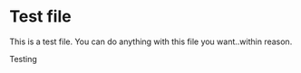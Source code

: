 # Test file
This is a test file. You can do anything with this file you want..within reason.
<!--Testing--> Testing

